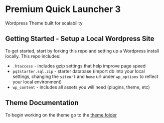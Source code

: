 # Premium Quick Launcher 3

Wordpress Theme built for scalability 

## Getting Started - Setup a Local Wordpress Site

To get started, start by forking this repo and setting up a Wordpress install locally. This repo includes:

- `.htaccess` - includes gzip settings that help improve page speed
- `pq3starter.sql.zip` - starter database (import db into your local settings, changing the `siteurl` and `home` url under `wp_options` to reflect your local environment)
- `wp_content` - includes all assets you will need (plugins, theme, etc)

## Theme Documentation

To begin working on the theme go to the [theme folder](wp-content/themes/pq3/readme.md)
